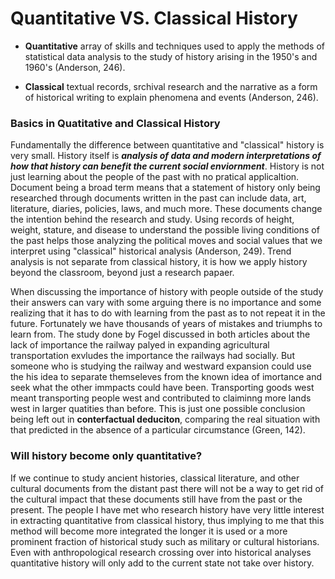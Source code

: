 # Quantitative VS. Classical History

- **Quantitative** array of skills and techniques used to apply the methods of statistical data analysis to the study of history arising in the 1950's and 1960's (Anderson, 246).

- **Classical** textual records, srchival research and the narrative as a form of historical writing to explain phenomena and events (Anderson, 246).

### Basics in Quatitative and Classical History
Fundamentally the difference between quantitative and "classical" history is very small. History itself is **_analysis of data and modern interpretations of how that history can benefit the current social enviornment_**. History is not just learning about the people of the past with no pratical applicaltion. Document being a broad term means that a statement of history only being researched through documents written in the past can include data, art, literature, diaries, policies, laws, and much more. These documents change the intention behind the research and study. Using records of height, weight, stature, and disease to understand the possible living conditions of the past helps those analyzing the political moves and social values that we interpret using "classical" historical analysis (Anderson, 249). Trend analysis is not separate from classical history, it is how we apply history beyond the classroom, beyond just a research papaer. 

When discussing the importance of history with people outside of the study their answers can vary with some arguing there is no importance and some realizing that it has to do with learning from the past as to not repeat it in the future. Fortunately we have thousands of years of mistakes and triumphs to learn from. The study done by Fogel discussed in both articles about the lack of importance the railway palyed in expanding agricultural transportation exvludes the importance the railways had socially. But someone who is studying the railway and westward expansion could use the his idea to separate themseleves from the known idea of imortance and seek what the other immpacts could have been. Transporting goods west meant transporting people west and contributed to claiminng more lands west in larger quatities than before. This is just one possible conclusion being left out in **conterfactual deduciton**, comparing the real situation with that predicted in the absence of a particular circumstance (Green, 142). 

### Will history become only quantitative?

If we continue to study ancient histories, classical literature, and other cultural documents from the distant past there will not be a way to get rid of the cultural impact that these documents still have from the past or the present. The people I have met who research history have very little interest in extracting quantitative from classical history, thus implying to me that this method will become more integrated the longer it is used or a more prominent fraction of historical study such as military or cultural historians. Even with anthropological research crossing over into historical analyses quantitative history will only add to the current state not take over history.
